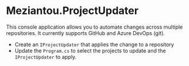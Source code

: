 # Meziantou.ProjectUpdater

This console application allows you to automate changes across multiple repositories. It currently supports GitHub and Azure DevOps (git).

- Create an `IProjectUpdater` that applies the change to a repository
- Update the `Program.cs` to select the projects to update and the `IProjectUpdater` to apply.